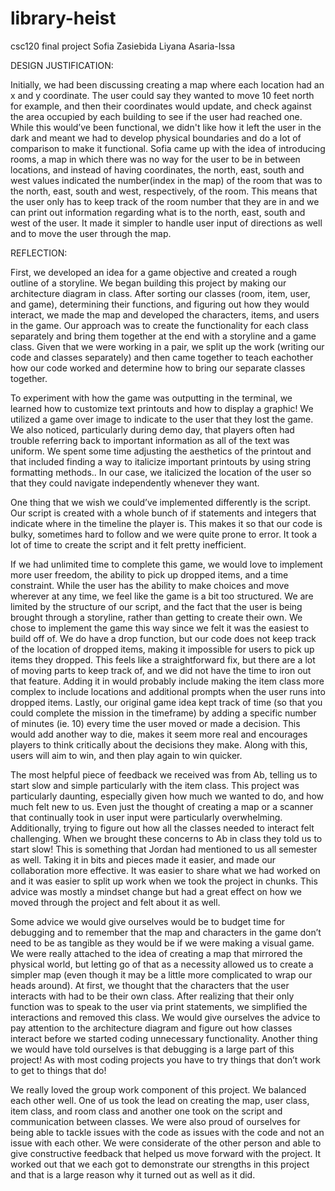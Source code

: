 # library-heist
csc120 final project
Sofia Zasiebida 
Liyana Asaria-Issa


DESIGN JUSTIFICATION:

Initially, we had been discussing creating a map where each location had an x and y coordinate. The user could say they wanted to move 10 feet north for example, and then their coordinates would update, and check against the area occupied by each building to see if the user had reached one. While this would’ve been functional, we didn't like how it left the user in the dark and meant we had to develop physical boundaries and do a lot of comparison to make it functional. Sofia came up with the idea of introducing rooms, a map in which there was no way for the user to be in between locations, and instead of having coordinates, the north, east, south and west values indicated the number(index in the map) of the room that was to the north, east, south and west, respectively, of the room. This means that the user only has to keep track of the room number that they are in and we can print out information regarding what is to the north, east, south and west of the user. It made it simpler to handle user input of directions as well and to move the user through the map. 


REFLECTION:

First, we developed an idea for a game objective and created a rough outline of a  storyline. We began building this project by making our architecture diagram in class. After sorting our classes (room, item, user, and game), determining their functions, and figuring out how they would interact, we made the map and developed the characters, items, and users in the game. Our approach was to create the functionality for each class separately and bring them together at the end with a storyline and a game class. Given that we were working in a pair, we split up the work (writing our code and classes separately) and then came together to teach eachother how our code worked and determine how to bring our separate classes together. 

To experiment with how the game was outputting in the terminal, we learned how to customize text printouts and how to display a graphic! We utilized a game over image to indicate to the user that they lost the game. We also noticed, particularly during demo day, that players often had trouble referring back to important information as all of the text was uniform. We spent some time adjusting the aesthetics of the printout and that included finding a way to italicize important printouts by using string formatting methods.. In our case, we italicized the location of the user so that they could navigate independently whenever they want.

One thing that we wish we could’ve implemented differently is the script. Our script is created with a whole bunch of if statements and integers that indicate where in the timeline the player is. This makes it so that our code is bulky, sometimes hard to follow and we were quite prone to error. It took a lot of time to create the script and it felt pretty inefficient. 

If we had unlimited time to complete this game, we would love to implement more user freedom, the ability to pick up dropped items, and a time constraint. While the user has the ability to make choices and move wherever at any time, we feel like the game is a bit too structured. We are limited by the structure of our script, and the fact that the user is being brought through a storyline, rather than getting to create their own. We chose to implement the game this way since we felt it was the easiest to build off of. We do have a drop function, but our code does not keep track of the location of dropped items, making it impossible for users to pick up items they dropped. This feels like a straightforward fix, but there are a lot of moving parts to keep track of, and we did not have the time to iron out that feature. Adding it in would probably include making the item class more complex to include locations and additional prompts when the user runs into dropped items. Lastly, our original game idea kept track of time (so that you could complete the mission in the timeframe) by adding a specific number of minutes (ie. 10) every time the user moved or made a decision. This would add another way to die, makes it seem more real and encourages players to think critically about the decisions they make. Along with this, users will aim to win, and then play again to win quicker. 

The most helpful piece of feedback we received was from Ab, telling us to start slow and simple particularly with the item class. This project was particularly daunting, especially given how much we wanted to do, and how much felt new to us. Even just the thought of creating a map or a scanner that continually took in user input were particularly overwhelming. Additionally, trying to figure out how all the classes needed to interact felt challenging. When we brought these concerns to Ab in class they told us to start slow! This is something that Jordan had mentioned to us all semester as well. Taking it in bits and pieces made it easier, and made our collaboration more effective. It was easier to share what we had worked on and it was easier to split up work when we took the project in chunks. This advice was mostly a mindset change but had a great effect on how we moved through the project and felt about it as well. 

Some advice we would give ourselves would be to budget time for debugging and to remember that the map and characters in the game don’t need to be as tangible as they would be if we were making a visual game. We were really attached to the idea of creating a map that mirrored the physical world, but letting go of that as a necessity allowed us to create a simpler map (even though it may be a little more complicated to wrap our heads around). At first, we thought that the characters that the user interacts with had to be their own class. After realizing that their only function was to speak to the user via print statements, we simplified the interactions and removed this class. We would give ourselves the advice to pay attention to the architecture diagram and figure out how classes interact before we started coding unnecessary functionality. Another thing we would have told ourselves is that debugging is a large part of this project! As with most coding projects you have to try things that don’t work to get to things that do! 

We really loved the group work component of this project. We balanced each other well. One of us took the lead on creating the map, user class, item class, and room class and another one took on the script and communication between classes. We were also proud of ourselves for being able to tackle issues with the code as issues with the code and not an issue with each other. We were considerate of the other person and able to give constructive feedback that helped us move forward with the project. It worked out that we each got to demonstrate our strengths in this project and that is a large reason why it turned out as well as it did. 


